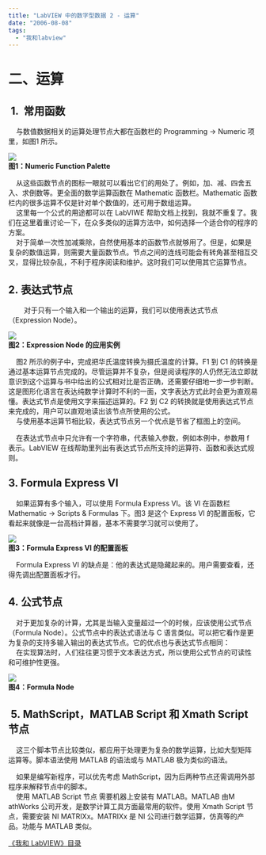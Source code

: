 ```yaml
---
title: "LabVIEW 中的数字型数据 2 - 运算"
date: "2006-08-08"
tags: 
  - "我和labview"
---
```


# 二、运算

##  1.  常用函数

    与数值数据相关的运算处理节点大都在函数栏的 Programming -> Numeric 项里，如图1 所示。

![](http://tkfiles.storage.msn.com/x1pnp_rgmi5o50VQfbvYrXGFbwyTdEg5fGHRSeQowhj0Bdcbim-txh3dxpLB6tj_vmX0nxbZcjWW0xRdnJwRYNoihaZPrQRzQij0DhCmiPQZocoJyfYAOjdk3GlIK0d-rhNWVmefosQ4uk)  
**图1：Numeric Function Palette**

    从这些函数节点的图标一眼就可以看出它们的用处了。例如，加、减、四舍五入、求倒数等。更全面的数学运算函数在 Mathematic 函数栏。Mathematic 函数栏内的很多运算不仅是针对单个数值的，还可用于数组运算。  
    这里每一个公式的用途都可以在 LabVIWE 帮助文档上找到，我就不重复了。我们在这里着重讨论一下，在众多类似的运算方法中，如何选择一个适合你的程序的方案。  
    对于简单一次性加减乘除，自然使用基本的函数节点就够用了。但是，如果是复杂的数值运算，则需要大量函数节点。节点之间的连线可能会有转角甚至相互交叉，显得比较杂乱，不利于程序阅读和维护。这时我们可以使用其它运算节点。

## 2. 表达式节点

        对于只有一个输入和一个输出的运算，我们可以使用表达式节点（Expression Node）。

![](http://tkfiles.storage.msn.com/x1pnp_rgmi5o50VQfbvYrXGFbwyTdEg5fGHEWhhTFGFt96_nGBHdJ5mCe0J5sb7zMyPRmysrbOscdzkRYm-O4s1boqvucb6wcEsBf3ToiVo0SJA3LrodfBTE5m1n3xOo_09FqH1BqxuMVU)  
**图2：Expression Node 的应用实例**

    图2 所示的例子中，完成把华氏温度转换为摄氏温度的计算。F1 到 C1 的转换是通过基本运算节点完成的。尽管运算并不复杂，但是阅读程序的人仍然无法立即就意识到这个运算与书中给出的公式相对比是否正确，还需要仔细地一步一步判断。这是图形化语言在表达纯数学计算时不利的一面，文字表达方式此时会更为直观易懂。表达式节点是使用文字来描述运算的。F2 到 C2 的转换就是使用表达式节点来完成的，用户可以直观地读出该节点所使用的公式。  
    与使用基本运算节相比较，表达式节点另一个优点是节省了框图上的空间。

    在表达式节点中只允许有一个字符串，代表输入参数，例如本例中，参数用 f 表示。LabVIEW 在线帮助里列出有表达式节点所支持的运算符、函数和表达式规则。 

## 3. Formula Express VI

    如果运算有多个输入，可以使用 Formula Express VI。该 VI 在函数栏 Mathematic -> Scripts & Formulas 下。图3 是这个 Express VI 的配置面板，它看起来就像是一台高档计算器，基本不需要学习就可以使用了。

![](http://tkfiles.storage.msn.com/x1pnp_rgmi5o50VQfbvYrXGFbwyTdEg5fGHnNtETbIM97GpZ-2GU8yKV_Q9qPeGDIpV6c6uPBBLQBZO8iMyrZ__nwfRHlPrgO8NjBd6AeFUSkdS5YuibYK0cEtn16nPpL_1B-adJPLRMM4)  
**图3：Formula Express VI 的配置面板**

    Formula Express VI 的缺点是：他的表达式是隐藏起来的。用户需要查看，还得先调出配置面板才行。

## 4. 公式节点

    对于更加复杂的计算，尤其是当输入变量超过一个的时候，应该使用公式节点（Formula Node）。公式节点中的表达式语法与 C 语言类似。可以把它看作是更为复杂的支持多输入输出的表达式节点。它的优点也与表达式节点相同：  
    在实现算法时，人们往往更习惯于文本表达方式，所以使用公式节点的可读性和可维护性更强。

![](http://tkfiles.storage.msn.com/x1pnp_rgmi5o50VQfbvYrXGFbwyTdEg5fGHdLwismYZxICVyp4DRQ_o_rHhVX5FLlgJt_KYdQXvGRJ_PKb6YM4J-1-3sCJ-qBNxHd70SIU9878Ch9P-25q1zOc6XO40zo-iFcpEpEGTSgw)  
**图4：Formula Node**

##  5. MathScript，MATLAB Script 和 Xmath Script 节点

    这三个脚本节点比较类似，都应用于处理更为复杂的数学运算，比如大型矩阵运算等。脚本语法使用 MATLAB 的语法或与 MATLAB 极为类似的语法。

    如果是编写新程序，可以优先考虑 MathScript，因为后两种节点还需调用外部程序来解释节点中的脚本。  
    使用 MATLAB Script 节点 需要机器上安装有 MATLAB。MATLAB 由M athWorks 公司开发，是数学计算工具方面最常用的软件。使用 Xmath Script 节点，需要安装 NI MATRIXx。MATRIXx 是 NI 公司进行数学运算，仿真等的产品。功能与 MATLAB 类似。  

[《我和 LabVIEW》目录](http://ruanqizhen.spaces.msn.com/Blog/cns!1pU-rgQVTuuWM1TX8W8PfmDA!1073.entry)
